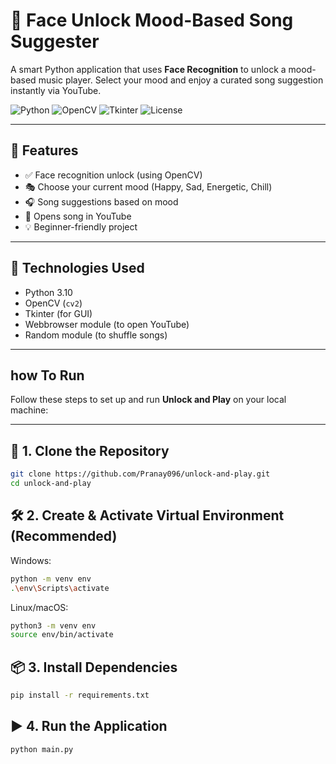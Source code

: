 # 🎵 Face Unlock Mood-Based Song Suggester

A smart Python application that uses **Face Recognition** to unlock a mood-based music player. Select your mood and enjoy a curated song suggestion instantly via YouTube.

![Python](https://img.shields.io/badge/Python-3.10-blue?logo=python)
![OpenCV](https://img.shields.io/badge/OpenCV-Face_Unlock-green?logo=opencv)
![Tkinter](https://img.shields.io/badge/Tkinter-GUI-yellow)
![License](https://img.shields.io/badge/License-MIT-lightgrey)

---

## 🔐 Features

- ✅ Face recognition unlock (using OpenCV)
- 🎭 Choose your current mood (Happy, Sad, Energetic, Chill)
- 🎧 Song suggestions based on mood
- 🔗 Opens song in YouTube
- 💡 Beginner-friendly project

---

## 🧠 Technologies Used

- Python 3.10
- OpenCV (`cv2`)
- Tkinter (for GUI)
- Webbrowser module (to open YouTube)
- Random module (to shuffle songs)

---

## how To Run

Follow these steps to set up and run **Unlock and Play** on your local machine:

---

## 🔁 1. Clone the Repository

```bash
git clone https://github.com/Pranay096/unlock-and-play.git
cd unlock-and-play
```
## 🛠️ 2. Create & Activate Virtual Environment (Recommended)

Windows:
```bash
python -m venv env
.\env\Scripts\activate
```
Linux/macOS:
```bash
python3 -m venv env
source env/bin/activate
```
## 📦 3. Install Dependencies

```bash
pip install -r requirements.txt
```
## ▶️ 4. Run the Application

```bash
python main.py
